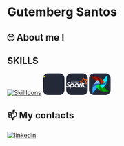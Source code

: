 # Gutemberg Santos
## 🙄 About me !
 

## SKILLS
[![SkillIcons](https://skillicons.dev/icons?i=py,mongodb,git,github,aws,gcp,vscode)](#)
<a href="#"><img src="hadoop.svg" alt="AWS" width="50" height="auto"></a>
<a href="#"><img src="spark.png" alt="AWS" width="50" height="auto"></a>
<a href="#"><img src="airflow.svg" alt="AWS" width="50" height="auto"></a>


## 📫 My contacts

<div style="display: inline_block">
  <a href="https://www.linkedin.com/in/gutemberg-santos-59177035/"><img width="48" height="48" src="https://static-00.iconduck.com/assets.00/linkedin-icon-1024x1024-net2o24e.png" alt="linkedin"/></a>
</div>



